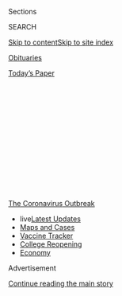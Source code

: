 <div id="app">

<div>

<div>

<div>

<div class="NYTAppHideMasthead css-1q2w90k e1suatyy0">

<div class="section css-ui9rw0 e1suatyy2">

<div class="css-eph4ug er09x8g0">

<div class="css-6n7j50">

</div>

<span class="css-1dv1kvn">Sections</span>

<div class="css-10488qs">

<span class="css-1dv1kvn">SEARCH</span>

</div>

[Skip to content](#site-content)[Skip to site
index](#site-index)

</div>

<div id="masthead-section-label" class="css-1wr3we4 eaxe0e00">

[Obituaries](https://www.nytimes3xbfgragh.onion/section/obituaries)

</div>

<div class="css-10698na e1huz5gh0">

</div>

</div>

<div id="masthead-bar-one" class="section hasLinks css-15hmgas e1csuq9d3">

<div class="css-uqyvli e1csuq9d0">

</div>

<div class="css-1uqjmks e1csuq9d1">

</div>

<div class="css-9e9ivx">

[](https://myaccount.nytimes3xbfgragh.onion/auth/login?response_type=cookie&client_id=vi)

</div>

<div class="css-1bvtpon e1csuq9d2">

[Today’s
Paper](https://www.nytimes3xbfgragh.onion/section/todayspaper)

</div>

</div>

</div>

</div>

<div data-aria-hidden="false">

<div id="site-content" data-role="main">

<div>

<div class="css-1aor85t" style="opacity:0.000000001;z-index:-1;visibility:hidden">

<div class="css-1hqnpie">

<div class="css-epjblv">

<span class="css-17xtcya">[Obituaries](/section/obituaries)</span><span class="css-x15j1o">|</span><span class="css-fwqvlz">Peter
Brancazio, Who Explored the Physics of Sports, Dies at
81</span>

</div>

<div class="css-k008qs">

<div class="css-1iwv8en">

<span class="css-18z7m18"></span>

<div>

</div>

</div>

<span class="css-1n6z4y">https://nyti.ms/2z6wXX0</span>

<div class="css-1705lsu">

<div class="css-4xjgmj">

<div class="css-4skfbu" data-role="toolbar" data-aria-label="Social Media Share buttons, Save button, and Comments Panel with current comment count" data-testid="share-tools">

  - 
  - 
  - 
  - 
    
    <div class="css-6n7j50">
    
    </div>

  - 

</div>

</div>

</div>

</div>

</div>

</div>

<div id="NYT_TOP_BANNER_REGION" class="css-13pd83m">

<div>

<div id="styln-prism-menu-1592847958612" class="section interactive-content interactive-size-medium css-1edisqu">

<div class="css-17ih8de interactive-body">

<div id="scroll-container" class="css-1gj85ro">

[<span class="styln-title-wrap"><span class="css-1pje3qr">The
Coronavirus</span><span class="css-1pje3qr">
Outbreak</span></span>](https://www.nytimes3xbfgragh.onion/news-event/coronavirus?action=click&pgtype=Article&state=default&region=TOP_BANNER&context=storylines_menu)

  - <span class="css-kqxiym" data-emphasize="true">live</span>[Latest
    Updates](https://www.nytimes3xbfgragh.onion/2020/08/04/world/coronavirus-covid-19.html?action=click&pgtype=Article&state=default&region=TOP_BANNER&context=storylines_menu)
  - [Maps and
    Cases](https://www.nytimes3xbfgragh.onion/interactive/2020/us/coronavirus-us-cases.html?action=click&pgtype=Article&state=default&region=TOP_BANNER&context=storylines_menu)
  - [Vaccine
    Tracker](https://www.nytimes3xbfgragh.onion/interactive/2020/science/coronavirus-vaccine-tracker.html?action=click&pgtype=Article&state=default&region=TOP_BANNER&context=storylines_menu)
  - [College
    Reopening](https://www.nytimes3xbfgragh.onion/2020/08/02/us/covid-college-reopening.html?action=click&pgtype=Article&state=default&region=TOP_BANNER&context=storylines_menu)
  - [Economy](https://www.nytimes3xbfgragh.onion/live/2020/08/03/business/stock-market-today-coronavirus?action=click&pgtype=Article&state=default&region=TOP_BANNER&context=storylines_menu)

</div>

</div>

</div>

</div>

</div>

<div id="top-wrapper" class="css-1sy8kpn">

<div id="top-slug" class="css-l9onyx">

Advertisement

</div>

[Continue reading the main
story](#after-top)

<div class="ad top-wrapper" style="text-align:center;height:100%;display:block;min-height:250px">

<div id="top" class="place-ad" data-position="top" data-size-key="top">

</div>

</div>

<div id="after-top">

</div>

</div>

<div>

<div id="sponsor-wrapper" class="css-1hyfx7x">

<div id="sponsor-slug" class="css-19vbshk">

Supported by

</div>

[Continue reading the main
story](#after-sponsor)

<div id="sponsor" class="ad sponsor-wrapper" style="text-align:center;height:100%;display:block">

</div>

<div id="after-sponsor">

</div>

</div>

<div class="css-186x18t">

Those We’ve Lost

</div>

<div class="css-1vkm6nb ehdk2mb0">

# Peter Brancazio, Who Explored the Physics of Sports, Dies at 81

</div>

He used science to demystify the myths of rising fastballs and Michael
Jordan’s seemingly long hang time. He died of complications of the novel
coronavirus.

<div class="css-79elbk" data-testid="photoviewer-wrapper">

<div class="css-z3e15g" data-testid="photoviewer-wrapper-hidden">

</div>

<div class="css-1a48zt4 ehw59r15" data-testid="photoviewer-children">

![<span class="css-16f3y1r e13ogyst0" data-aria-hidden="true">The
physicist Peter J. Brancazio speaking at the City University of New York
Graduate Center in 2001. The title of his lecture was “The Science of
Sports: Playing Baseball on the
Moon.”</span><span class="css-cnj6d5 e1z0qqy90" itemprop="copyrightHolder"><span class="css-1ly73wi e1tej78p0">Credit...</span><span><span>Richard
Termine</span></span></span>](https://static01.graylady3jvrrxbe.onion/images/2020/05/20/obituaries/14BRANCAZIO/14BRANCAZIO-articleLarge.jpg?quality=75&auto=webp&disable=upscale)

</div>

</div>

<div class="css-18e8msd">

<div class="css-vp77d3 epjyd6m0">

<div class="css-hus3qt ey68jwv0" data-aria-hidden="true">

[![Richard
Sandomir](https://static01.graylady3jvrrxbe.onion/images/2018/12/10/multimedia/author-richard-sandomir/author-richard-sandomir-thumbLarge.png
"Richard Sandomir")](https://www.nytimes3xbfgragh.onion/by/richard-sandomir)

</div>

<div class="css-1baulvz">

By [<span class="css-1baulvz last-byline" itemprop="name">Richard
Sandomir</span>](https://www.nytimes3xbfgragh.onion/by/richard-sandomir)

</div>

</div>

  - 
    
    <div class="css-ld3wwf e16638kd2">
    
    Published May 16, 2020Updated May 20,
    2020
    
    </div>

  - 
    
    <div class="css-4xjgmj">
    
    <div class="css-pvvomx" data-role="toolbar" data-aria-label="Social Media Share buttons, Save button, and Comments Panel with current comment count" data-testid="share-tools">
    
      - 
      - 
      - 
      - 
        
        <div class="css-6n7j50">
        
        </div>
    
      - 
    
    </div>
    
    </div>

</div>

</div>

<div class="section meteredContent css-1r7ky0e" name="articleBody" itemprop="articleBody">

<div class="css-1fanzo5 StoryBodyCompanionColumn">

<div class="css-53u6y8">

*This obituary is part of a series about people who have died in the
coronavirus pandemic. Read about others*
[*here*](https://www.nytimes3xbfgragh.onion/series/people-who-have-died-of-the-coronavirus)*.*

Peter J. Brancazio, a physics professor who debunked concepts like the
rising fastball (physically impossible) and Michael Jordan’s apparently
endless hang time (much shorter than fans believed), died on April 25 in
Manhasset, N.Y. He was 81.

The cause was complications of the novel coronavirus, his son Larry
said.

Professor Brancazio, who taught at Brooklyn College for more than 30
years, was one of a small number of sports-minded physicists whose
research anticipated the use of the advanced statistics that are now
accessible through computerized tracking technology. His work, which he
began in the 1980s, was filled with terms like launching angle (how high
a ball is hit, in degrees) and spin rate (the measurement of a pitch in
revolutions per minute) that are now part of baseball’s lingua franca.
(Launch angle, not launching angle, is the term now widely used.)

Although he was obsessed with basketball, Professor Brancazio was best
known for what he had to say about baseball, notably his explanation
that a so-called rising fastball could not rise — even if pitches thrown
by fireballers like Nolan Ryan had seemingly been doing that for
decades.

</div>

</div>

<div class="css-1fanzo5 StoryBodyCompanionColumn">

<div class="css-53u6y8">

“The rising fastball is an illusion,” Professor Brancazio told The
Kansas City Star in 1987.

Gravity, he said, makes everything fall, even baseballs, and no one can
throw one fast enough and with enough spin to overcome gravity’s natural
force. “The rising fastball just looks as if it’s rising,” he said.
“It’s really just not dropping as far” as a typical fastball.

A fastball thrown at 90 miles per hour and 1,800 revolutions per minute
would drop three feet when it reached home plate, he said. But a
fastball that is thrown with still more backspin will fall only two and
a half feet, a six-inch difference that creates the illusion of rising.

Professor Brancazio, whose tools included a calculator and a TRS-80
computer, wrote about his research in professional journals; in
magazines like Popular Mechanics; and in the 1984 book “Sport Science:
Physical Laws and Optimum Performance.”

In a June 1991 segment of the ABC News program “PrimeTime Live,” he
presented a scientific solution to a sports question: [Why does Michael
Jordan seem to be able to
fly](https://www.scienceabc.com/pure-sciences/secret-michael-jordan-slam-dunks-basketball-math-physics-hang-time-jump.html)during
a spectacular slam dunk?

Several fans were asked during the segment to guess how long Jordan
seemed to hang in the air. Their guesses ranged from six to 10 seconds.

</div>

</div>

<div class="css-1fanzo5 StoryBodyCompanionColumn">

<div class="css-53u6y8">

No, Professor Brancazio, said. Even Jordan was subject to gravity. His
hang time was only 0.9 seconds.

Later that year, Professor Brancazio elaborated on the physics of hang
time for Popular Mechanics. In an article about the science of slam
dunks, he devised a formula that determined that a 36-inch vertical leap
would equal hang time of 0.87 seconds and that a four-foot vertical leap
would equal one second.

“No small part of Jordan’s greatness is the fact that he seems to cover
enormous horizontal distances in the air,” Professor Brancazio wrote.
“He accentuates this illusion by releasing his shots on the way down,
rather than at the peak of his trajectory.”

Peter John Brancazio was born on March 22, 1939, in the Astoria section
of Queens. His mother, Ann (Salomone) Brancazio, was an actuarial worker
for The Hartford, an insurance company. His father, also named Peter,
sorted mail for the Post Office.

When Professor Brancazio and his future wife, Ronnie Kramer, were dating
as teenagers, she gave him a gift that would help guide him in his
professional life: a telescope. “It made him want to study astronomy,”
she said.

After graduating with a bachelor’s degree in engineering science from
New York University in 1959, he earned a master’s in nuclear engineering
from Columbia University a year later. He began teaching physics at
Brooklyn College in 1963 while working toward a Ph.D. in astrophysics
from N.Y.U.

During his 34 years at Brooklyn College, he was also a director of the
college’s observatory.

Professor Brancazio wrote his first sports article, about basketball,
for The American Journal of Physics in 1981. In it, he calculated the
optimum launching angles for shots from various distances on the floor.

</div>

</div>

<div class="css-1fanzo5 StoryBodyCompanionColumn">

<div class="css-53u6y8">

Having distilled the lessons of shooting on the schoolyards of Astoria,
he found that a ball was best launched at an angle of 45 degrees, plus
half the angle of the incline from the shooter’s hand to the front of
the rim of the basket, or about 50 to 55 degrees.

He had, he admitted, a personal reason for writing the paper.

“In truth,” he wrote, “the major purpose of this research was to find
some means to compensate for the author’s stature (5’ 10” in sneakers),
inability to leap more than eight inches off the floor, and advancing
age.”

<div class="css-79elbk" data-testid="photoviewer-wrapper">

<div class="css-z3e15g" data-testid="photoviewer-wrapper-hidden">

</div>

<div class="css-1a48zt4 ehw59r15" data-testid="photoviewer-children">

<div class="css-zgakxe erfvjey0">

<span class="css-1ly73wi e1tej78p0">Image</span>

<div class="css-zjzyr8">

<div data-testid="lazyimage-container" style="height:579.3555555555556px">

</div>

</div>

</div>

<span class="css-16f3y1r e13ogyst0" data-aria-hidden="true">Professor
Brancazio wrote his first article about sports for The American Journal
of Physics in 1981. Three years later, he wrote the book “Sport
Science,” which a colleague said was “a favorite among physicists for
its clear, accurate treatment.”</span>

</div>

</div>

His intellectual detour into baseball, basketball and other sports
enlivened his classes and made him part of a small group of physicists
who brought science to sports, among them the Yale professor Robert
Adair, who wrote the 1990 book “The Physics of Baseball.”

Michael Lisa, a professor of physics at the Ohio State University, said
that when he did the research for his 2016 book “The Physics of Sports,”
Professor Brancazio’s book had been an inspiration. “His book is a
favorite among physicists for its clear, accurate treatment,” Professor
Lisa wrote in an email. “Meanwhile, it is popular among a broader
readership for its compelling approach, obviously driven by a passion
for sports coupled with a scientific mind.”

Professor Brancazio had no doubt that the people he most wanted to
impress — athletes — would disdain his research. And he knew why, or at
least why they did in the era before advanced training techniques
transformed athletic achievement.

“Larry Bird does not need to be told to release his shots at the optimum
launching angle,” [he wrote in The American Journal of
Physics](https://aapt.scitation.org/doi/abs/10.1119/1.15601) in 1988,
“nor does Dwight Gooden have to understand the Magnus effect in order
to throw a devastating curveball.”

</div>

</div>

<div class="css-1fanzo5 StoryBodyCompanionColumn">

<div class="css-53u6y8">

Professor Brancazio retired from Brooklyn College in 1997 and then
briefly taught adult education courses there and at Queens College. He
lectured on science, religion and astronomy at Hutton House, part of
Long Island University, from 1999 until last year.

In addition to his wife and his son Larry, Professor Brancazio is
survived by another son, David, and five grandchildren.

Professor Brancazio became a sought-after physicist in the news media
when sports met science. During Game 1 of the 1991 World Series, for
instance, CBS introduced SuperVision, a computerized animation of the
path and speed of pitches. One pitch, by Jack Morris of the Minnesota
Twins, clocked in at 94 miles per hour when it left his right hand and
was the same speed when it landed in the catcher’s mitt.

CBS’s analysts were impressed. But when asked a day later, Professor
Brancazio said that a ball could not maintain the same speed on its path
of 60 feet 6 inches.

“The ball has to slow down by air resistance,” [he told The New York
Times](https://www.nytimes3xbfgragh.onion/1991/10/22/sports/tv-sports-the-no-braking-ball-cbs-versus-physics.html)
in 1991. “No way it can maintain speed or pick up speed. It should lose
9 percent of its speed along the way.”

The inventor of SuperVision acknowledged the error, saying that the
speeds had probably been rounded off — the ball might have left Morris’s
hand at 94.4 m.p.h. but had landed at 93.6.

A pitch that maintained its speed, it turned out, was as magical as a
rising
fastball.

</div>

</div>

<div>

</div>

</div>

<div>

</div>

<div>

</div>

<div id="NYT_BELOW_MAIN_CONTENT_REGION">

<div>

<div id="covid-obits-article-embed" class="section css-l08pwh interactive-content interactive-size-medium">

<div class="css-17ih8de interactive-body">

<div class="g-obits-embed" data-preview-slug="2020-04-03-covid-obits">

[](https://www.nytimes3xbfgragh.onion/interactive/2020/obituaries/people-died-coronavirus-obituaries.html?action=click&pgtype=Article&state=default&region=BELOW_MAIN_CONTENT&context=covid_obits_promo)

<div class="g-hed-summ">

# Those We’ve Lost

The coronavirus pandemic has taken an incalculable death toll. This
series is designed to put names and faces to the numbers.

<span>Read
more</span>

</div>

<div class="g-obits-embed-wrap">

<div id="bernaldina-josé-pedro" class="g-obit">

<div class="g-flex-wrapper-image">

<div class="g-image g-asset-inner">

![](https://static01.graylady3jvrrxbe.onion/images/2020/07/30/obituaries/30Pedro/30Pedro-square640.jpg)

</div>

</div>

<div class="g-flex-wrapper-text">

# Bernaldina José Pedro

<div class="g-meta">

<span>d. Boa Vista, Brazil</span>

</div>

<div class="g-summ">

Leader among the Indigenous
Macuxi

</div>

</div>

</div>

<div id="john-eric-swing" class="g-obit">

<div class="g-flex-wrapper-image">

<div class="g-image g-asset-inner">

![](https://static01.graylady3jvrrxbe.onion/images/2020/07/31/obituaries/31Swing/merlin_175167783_8913bc90-0d64-43f3-a655-1bb1bf1601c9-square640.jpg)

</div>

</div>

<div class="g-flex-wrapper-text">

# John Eric Swing

<div class="g-meta">

<span>d. Fountain Valley, Calif. </span>

</div>

<div class="g-summ">

Champion of
Filipino-Americans

</div>

</div>

</div>

<div id="victor-victor-" class="g-obit">

<div class="g-flex-wrapper-image">

<div class="g-image g-asset-inner">

![](https://static01.graylady3jvrrxbe.onion/images/2020/07/27/obituaries/27Victor/merlin_175001436_38b11f8e-227a-4e2c-9821-7618af9b2524-square640.jpg)

</div>

</div>

<div class="g-flex-wrapper-text">

# Victor Victor

<div class="g-meta">

<span>d. Santo Domingo, Dominican Republic</span>

</div>

<div class="g-summ">

Beloved musician of the Dominican
Republic

</div>

</div>

</div>

<div id="dr-eddie-negrón" class="g-obit">

<div class="g-flex-wrapper-image">

<div class="g-image g-asset-inner">

![](https://static01.graylady3jvrrxbe.onion/images/2020/07/31/obituaries/31Negron/merlin_175160169_516322ae-fd23-4969-b6b2-193ced371105-square640.jpg)

</div>

</div>

<div class="g-flex-wrapper-text">

# Dr. Eddie Negrón

<div class="g-meta">

<span>d. Fort Walton Beach, Fla.</span>

</div>

<div class="g-summ">

Internist on Florida’s Emerald
Coast

</div>

</div>

</div>

<div id="dobby-dobson" class="g-obit">

<div class="g-flex-wrapper-image">

<div class="g-image g-asset-inner">

![](https://static01.graylady3jvrrxbe.onion/images/2020/07/30/obituaries/30Dobson/merlin_175115928_f6b9271c-8f05-4fe1-a38a-5ca4a58f8935-square640.jpg)

</div>

</div>

<div class="g-flex-wrapper-text">

# Dobby Dobson

<div class="g-meta">

<span>d. Coral Springs, Fla.</span>

</div>

<div class="g-summ">

Jamaican singer and
songwriter

</div>

</div>

</div>

<div id="waldemar-gonzalez" class="g-obit">

<div class="g-flex-wrapper-image">

<div class="g-image g-asset-inner">

![](https://static01.graylady3jvrrxbe.onion/images/2020/08/01/obituaries/28Gonzalez/merlin_175002771_beb57888-3951-409a-ae13-03a94b2e962e-square640.jpg)

</div>

</div>

<div class="g-flex-wrapper-text">

# Waldemar Gonzalez

<div class="g-meta">

<span>d. White Plains, N.Y.</span>

</div>

<div class="g-summ">

Teacher and social worker

</div>

</div>

</div>

</div>

</div>

</div>

</div>

</div>

</div>

<div>

</div>

<div>

<div id="bottom-wrapper" class="css-1ede5it">

<div id="bottom-slug" class="css-l9onyx">

Advertisement

</div>

[Continue reading the main
story](#after-bottom)

<div id="bottom" class="ad bottom-wrapper" style="text-align:center;height:100%;display:block;min-height:90px">

</div>

<div id="after-bottom">

</div>

</div>

</div>

</div>

</div>

## Site Index

<div>

</div>

## Site Information Navigation

  - [© <span>2020</span> <span>The New York Times
    Company</span>](https://help.nytimes3xbfgragh.onion/hc/en-us/articles/115014792127-Copyright-notice)

<!-- end list -->

  - [NYTCo](https://www.nytco.com/)
  - [Contact
    Us](https://help.nytimes3xbfgragh.onion/hc/en-us/articles/115015385887-Contact-Us)
  - [Work with us](https://www.nytco.com/careers/)
  - [Advertise](https://nytmediakit.com/)
  - [T Brand Studio](http://www.tbrandstudio.com/)
  - [Your Ad
    Choices](https://www.nytimes3xbfgragh.onion/privacy/cookie-policy#how-do-i-manage-trackers)
  - [Privacy](https://www.nytimes3xbfgragh.onion/privacy)
  - [Terms of
    Service](https://help.nytimes3xbfgragh.onion/hc/en-us/articles/115014893428-Terms-of-service)
  - [Terms of
    Sale](https://help.nytimes3xbfgragh.onion/hc/en-us/articles/115014893968-Terms-of-sale)
  - [Site
    Map](https://spiderbites.nytimes3xbfgragh.onion)
  - [Help](https://help.nytimes3xbfgragh.onion/hc/en-us)
  - [Subscriptions](https://www.nytimes3xbfgragh.onion/subscription?campaignId=37WXW)

</div>

</div>

</div>

</div>
